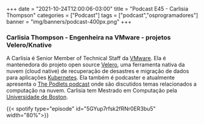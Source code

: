 +++
date = "2021-10-24T12:00:06-03:00"
title = "Podcast E45 - Carlisia Thompson"
categories = ["Podcast"]
tags = ["podcast","osprogramadores"]
banner = "img/banners/podcast-400px.png"
+++

### Carlisia Thompson - Engenheira na VMware - projetos Velero/Knative

A Carlisia é Senior Member of Technical Staff da [VMware](https://www.vmware.com/). Ela é mantenedora do projeto open source [Velero](https://velero.io/), uma ferramenta nativa da nuvem (cloud native) de recuperação de desastres e migração de dados para aplicações [Kubernetes](https://kubernetes.io/). Ela também é podcaster e atualmente apresenta o [The Podlets podcast](https://thepodlets.io/) onde são discutidos temas relacionados a computação na nuvem. Carlisia tem Mestrado em Computação pela [Universidade de Boston](https://www.bu.edu/).

{{< spotify type="episode" id="5GYup7rfsk2fRNr0ER3bu5" width="80%">}}